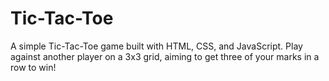 # Tic-Tac-Toe
A simple Tic-Tac-Toe game built with HTML, CSS, and JavaScript. Play against another player on a 3x3 grid, aiming to get three of your marks in a row to win!
